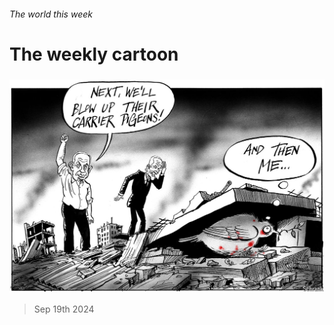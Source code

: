 ###### The world this week

# The weekly cartoon 

#####  

![image](images/20240921_WWD000.jpg) 

> Sep 19th 2024 


